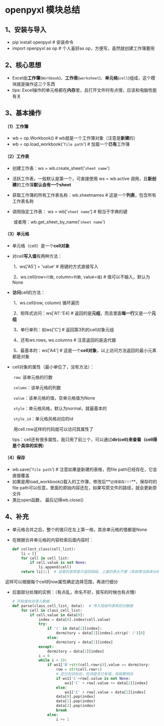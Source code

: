 # openpyxl 模块总结

## 1、安装与导入

- pip install openpyxl  # 安装命令
- import openpyxl as op  # 个人喜好as op，方便写，虽然就创建工作簿要用

## 2、核心思想

- Excel由**工作簿**(`Workbook`)、**工作表**(`worksheet`)、**单元格**(`cell`)组成，这个模块就是操作这三个东西
- tips:  Excel操作的单元格都在**内存**里，且打开文件时有点慢，应该和电脑性能有关

## 3、基本操作

#### （1）工作簿

- wb = op.Workbook()  # wb就是一个工作簿对象（注意是**新建**的）
- wb = op.load_workbook('`file path`')  # 加载一个**已有**工作簿

#### （2）工作表

- 创建工作表：ws = wb.create_sheet('`sheet name`')

- 活跃工作表，一般默认是第一个，可直接使用 ws = wb.active 调用，且**新创建**的工作簿**默认会有一个sheet**

- 获取工作簿的所有工作表名称：wb.sheetnames  # 这是一个**列表**，包含所有工作表名称

- 调用指定工作表： ws = wb['`sheet name`']  # 相当于字典的键

    ​				或者用：wb.get_sheet_by_name('`sheet name`')

#### （3）单元格

- 单元格（cell）是一个**cell对象**

- 对cell**写入值**有两种方法：

    ​				1、ws['A5'] = 'value'  # 用键的方式直接写入

    ​				2、ws.cell(row=`行数`, column=`列数`, value=`值`)  # 值可以不输入，默认为None

- **访问**cell的方法：

    ​				1、ws.cell(row, column) 循环遍历

    ​				2、矩阵式访问：ws['A1':'E4]  # 返回的是**元组**，而且里面**每一行**又是一个**元组**

    ​				3、单行单列：如ws['C']  # 返回第3列的cell对象元组

    ​				4、还有ws.rows, ws.columns  # 注意返回的是迭代器

    ​				5、最基本的：ws['A4']  # 这是一个**cell对象**，以上访问方法返回的最小元素都是对象

- cell对象的属性（最小单位了，没有方法）：

    ​				`row`: 该单元格的行数

    ​				`column`：该单元格的列数

    ​				`value`：该单元格的值，空单元格值为None

    ​				`style`：单元格风格，默认为normal，就最基本的

    ​				`style_id`：单元格风格对应的id

    ​	用cell.row这样的代码就可以访问其属性了

    tips：cell还有很多属性，我只用了前三个，可以通过**dir(cell)**来查看（cell得是个具体的**实例**）

#### （4）保存

- wb.save('`file path`')  # 注意如果是新建的表格，而file path已经存在，它会直接覆盖
- 如果是用load_workbook()载入的工作簿，修改后**`记得保存!!!`**，保存时的file path可以任意，里面的原始内容还在，如果写原文件的路径，就会更新原文件
- 类比open函数， 最后记得wb.close()

## 4、补充

- 单元格合并之后，整个的值只在左上第一格，其余单元格的值都是None

- 在根据合并单元格的内容检索后面内容时：

    ```python
    def collect_class(cell_list):
        li = []
        for cell in cell_list:
            if cell.value is not None:
                li.append(cell)
        return li[1:]  # 这里的意思是只返回班级，上面的表头不要（具体情况具体分析）
    ```

这样可以根据每个cell的row属性确定选择范围，再进行细分

- 后面部分处理的实例：（有点乱，命名不好，我写的时候也有点懵）

    ```python
    # 开始查找并录入数据
    def parse(class_cell_list, data):  # 传入班级列表和扣分数据
        for cell in class_cell_list:
            if cell.value in data[0]:
                index = data[0].index(cell.value)
                try:
                    if '(' in data[1][index]:
                        dormitory = data[1][index].strip('（')[0]
                    else:
                        dormitory = data[1][index]
                except:
                    dormitory = data[1][index]
                i = 0
                while i < 10:
                    if ws1['B'+str(cell.row+i)].value == dormitory:
                        row = str(cell.row+1)
                        # 定位到目标后，检测是否已有值，有就要相加
                        if ws1['C'+row].value is not None:
                            ws1['C' + row].value += data[2][index]
                        else:
                            ws1['C' + row].value = data[2][index]
                        data[0].pop(index)
                        data[1].pop(index)
                        data[2].pop(index)
                        break
                    else:
                        i += 1
    ```